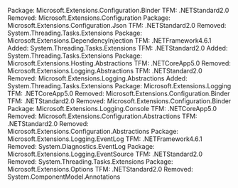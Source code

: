 Package: Microsoft.Extensions.Configuration.Binder
  TFM: .NETStandard2.0
    Removed:
      Microsoft.Extensions.Configuration
Package: Microsoft.Extensions.Configuration.Json
  TFM: .NETStandard2.0
    Removed:
      System.Threading.Tasks.Extensions
Package: Microsoft.Extensions.DependencyInjection
  TFM: .NETFramework4.6.1
    Added:
      System.Threading.Tasks.Extensions
  TFM: .NETStandard2.0
    Added:
      System.Threading.Tasks.Extensions
Package: Microsoft.Extensions.Hosting.Abstractions
  TFM: .NETCoreApp5.0
    Removed:
      Microsoft.Extensions.Logging.Abstractions
  TFM: .NETStandard2.0
    Removed:
      Microsoft.Extensions.Logging.Abstractions
    Added:
      System.Threading.Tasks.Extensions
Package: Microsoft.Extensions.Logging
  TFM: .NETCoreApp5.0
    Removed:
      Microsoft.Extensions.Configuration.Binder
  TFM: .NETStandard2.0
    Removed:
      Microsoft.Extensions.Configuration.Binder
Package: Microsoft.Extensions.Logging.Console
  TFM: .NETCoreApp5.0
    Removed:
      Microsoft.Extensions.Configuration.Abstractions
  TFM: .NETStandard2.0
    Removed:
      Microsoft.Extensions.Configuration.Abstractions
Package: Microsoft.Extensions.Logging.EventLog
  TFM: .NETFramework4.6.1
    Removed:
      System.Diagnostics.EventLog
Package: Microsoft.Extensions.Logging.EventSource
  TFM: .NETStandard2.0
    Removed:
      System.Threading.Tasks.Extensions
Package: Microsoft.Extensions.Options
  TFM: .NETStandard2.0
    Removed:
      System.ComponentModel.Annotations
